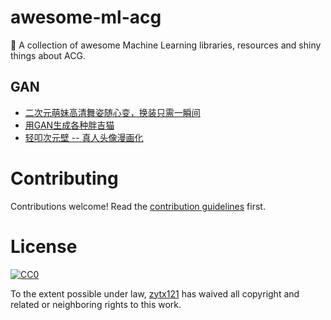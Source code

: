 # awesome-ml-acg
🐢 A collection of awesome Machine Learning libraries, resources and shiny things about ACG.

## GAN
* [二次元萌妹高清舞姿随心变，换装只需一瞬间](https://mp.weixin.qq.com/s/Y8D0gr1ybQ48H0bDpPvD8w)
* [用GAN生成各种胖吉猫](https://mp.weixin.qq.com/s/H_EcHi9BRur214rktocGbg)
* [轻叩次元壁 -- 真人头像漫画化](https://zhuanlan.zhihu.com/p/35777164)

# Contributing

Contributions welcome! Read the [contribution guidelines](CONTRIBUTING.md) first.

# License

[![CC0](http://i.creativecommons.org/p/zero/1.0/88x31.png)](http://creativecommons.org/publicdomain/zero/1.0/)

To the extent possible under law, [zytx121](https://github.com/zytx121) has waived all copyright and related or neighboring rights to this work.
